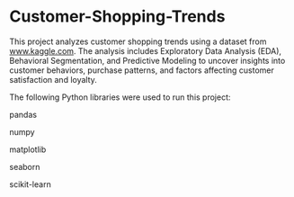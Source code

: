 # Customer-Shopping-Trends


This project analyzes customer shopping trends using a dataset from www.kaggle.com. The analysis includes Exploratory Data Analysis (EDA), Behavioral Segmentation, and Predictive Modeling to uncover insights into customer behaviors, purchase patterns, and factors affecting customer satisfaction and loyalty.


The following Python libraries were used to run this project:

pandas

numpy

matplotlib

seaborn

scikit-learn

